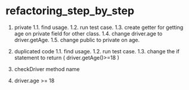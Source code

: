 # refactoring_step_by_step

1. private
1.1. find usage.
1.2. run test case.
1.3. create getter for getting age on private field for other class.
1.4. change driver.age to driver.getAge.
1.5. change public to private on age.



2. duplicated code
1.1. find usage.
1.2. run test case.
1.3. change the if statement to return ( driver.getAge()>=18 )

3. checkDriver method name
4. driver.age >= 18